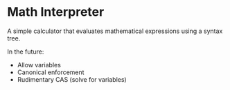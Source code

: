 ﻿Math Interpreter
================

A simple calculator that evaluates mathematical expressions using a syntax tree.

In the future:
* Allow variables
* Canonical enforcement
* Rudimentary CAS (solve for variables)